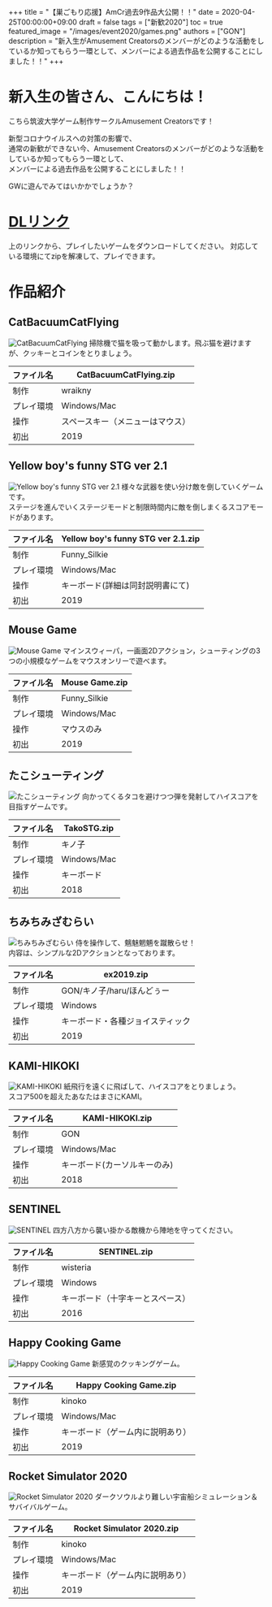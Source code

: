 +++
title =  "【巣ごもり応援】AmCr過去9作品大公開！！"
date = 2020-04-25T00:00:00+09:00
draft = false
tags = ["新歓2020"]
toc = true
featured_image = "/images/event2020/games.png"
authors = ["GON"]
description = "新入生がAmusement Creatorsのメンバーがどのような活動をしているか知ってもらう一環として、メンバーによる過去作品を公開することにしました！！"
+++

# 新入生の皆さん、こんにちは！

こちら筑波大学ゲーム制作サークルAmusement Creatorsです！  
  
新型コロナウイルスへの対策の影響で、  
通常の新歓ができない今、Amusement Creatorsのメンバーがどのような活動をしているか知ってもらう一環として、  
メンバーによる過去作品を公開することにしました！！  
  
GWに遊んでみてはいかかでしょうか？

# [DLリンク](https://drive.google.com/drive/folders/1jzOhxCu8vMEwDAaj7u7RMeDMh_CXY8It?usp=sharing)

上のリンクから、プレイしたいゲームをダウンロードしてください。
対応している環境にてzipを解凍して、プレイできます。

# 作品紹介

## CatBacuumCatFlying

![CatBacuumCatFlying](/images/event2020/cat.png)
掃除機で猫を吸って動かします。飛ぶ猫を避けますが、クッキーとコインをとりましょう。

| ファイル名 | CatBacuumCatFlying.zip |
| --- | --- |
| 制作 | wraikny |
| プレイ環境 | Windows/Mac |
| 操作 | スペースキー（メニューはマウス） |
| 初出 | 2019 |

## Yellow boy's funny STG ver 2.1

![Yellow boy's funny STG ver 2.1](/images/event2020/funny.png)
様々な武器を使い分け敵を倒していくゲームです。  
ステージを進んでいくステージモードと制限時間内に敵を倒しまくるスコアモードがあります。

| ファイル名 | Yellow boy's funny STG ver 2.1.zip |
| --- | --- |
| 制作 | Funny_Silkie |
| プレイ環境 | Windows/Mac |
| 操作 | キーボード(詳細は同封説明書にて) |
| 初出 | 2019 |

## Mouse Game

![Mouse Game](/images/event2020/funny2.png)
マインスウィーパ，一画面2Dアクション，シューティングの3つの小規模なゲームをマウスオンリーで遊べます。

| ファイル名 | Mouse Game.zip |
| --- | --- |
| 制作 | Funny_Silkie |
| プレイ環境 | Windows/Mac |
| 操作 | マウスのみ |
| 初出 | 2019 |

## たこシューティング

![たこシューティング](/images/event2020/tako.png)
向かってくるタコを避けつつ弾を発射してハイスコアを目指すゲームです。

| ファイル名 | TakoSTG.zip |
| --- | --- |
| 制作 | キノ子 |
| プレイ環境 | Windows/Mac |
| 操作 | キーボード |
| 初出 | 2018 |

## ちみちみざむらい

![ちみちみざむらい](/images/event2020/ex2019.png)
侍を操作して、魑魅魍魎を蹴散らせ！  
内容は、シンプルな2Dアクションとなっております。

| ファイル名 | ex2019.zip |
| --- | --- |
| 制作 | GON/キノ子/haru/ほんどぅー |
| プレイ環境 | Windows |
| 操作 | キーボード・各種ジョイスティック |
| 初出 | 2019 |

## KAMI-HIKOKI

![KAMI-HIKOKI](/images/event2020/kami.png)
紙飛行を遠くに飛ばして、ハイスコアをとりましょう。  
スコア500を超えたあなたはまさにKAMI。

| ファイル名 | KAMI-HIKOKI.zip |
| --- | --- |
| 制作 | GON |
| プレイ環境 | Windows/Mac |
| 操作 | キーボード(カーソルキーのみ) |
| 初出 | 2018 |

## SENTINEL

![SENTINEL](/images/event2020/sentinel.png)
四方八方から襲い掛かる敵機から陣地を守ってください。

| ファイル名 | SENTINEL.zip |
| --- | --- |
| 制作 | wisteria |
| プレイ環境 | Windows |
| 操作 | キーボード（十字キーとスペース） |
| 初出 | 2016 |

## Happy Cooking Game

![Happy Cooking Game](/images/event2020/cooking.png)
新感覚のクッキングゲーム。

| ファイル名 | Happy Cooking Game.zip |
| --- | --- |
| 制作 | kinoko |
| プレイ環境 | Windows/Mac |
| 操作 | キーボード（ゲーム内に説明あり） |
| 初出 | 2019 |

## Rocket Simulator 2020

![Rocket Simulator 2020](/images/event2020/rocket.png)
ダークソウルより難しい宇宙船シミュレーション＆サバイバルゲーム。

| ファイル名 | Rocket Simulator 2020.zip |
| --- | --- |
| 制作 | kinoko |
| プレイ環境 | Windows/Mac |
| 操作 | キーボード（ゲーム内に説明あり） |
| 初出 | 2019 |